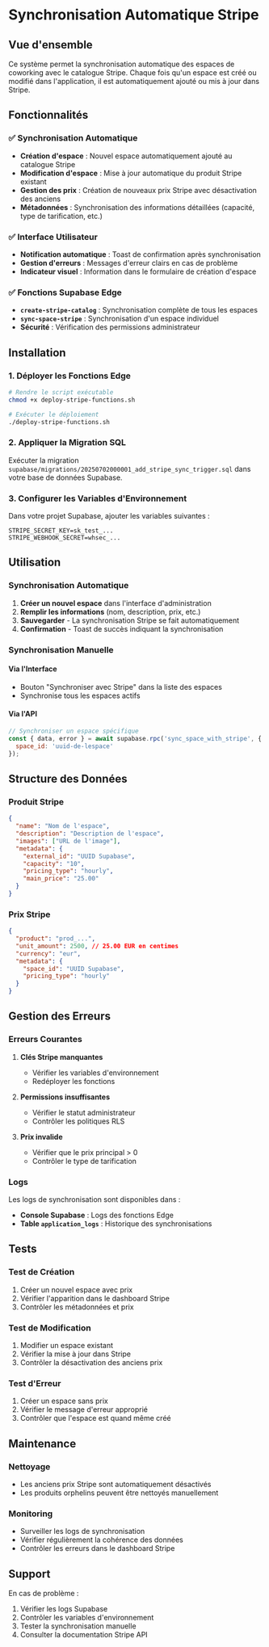 # Synchronisation Automatique Stripe

## Vue d'ensemble

Ce système permet la synchronisation automatique des espaces de coworking avec le catalogue Stripe. Chaque fois qu'un espace est créé ou modifié dans l'application, il est automatiquement ajouté ou mis à jour dans Stripe.

## Fonctionnalités

### ✅ Synchronisation Automatique
- **Création d'espace** : Nouvel espace automatiquement ajouté au catalogue Stripe
- **Modification d'espace** : Mise à jour automatique du produit Stripe existant
- **Gestion des prix** : Création de nouveaux prix Stripe avec désactivation des anciens
- **Métadonnées** : Synchronisation des informations détaillées (capacité, type de tarification, etc.)

### ✅ Interface Utilisateur
- **Notification automatique** : Toast de confirmation après synchronisation
- **Gestion d'erreurs** : Messages d'erreur clairs en cas de problème
- **Indicateur visuel** : Information dans le formulaire de création d'espace

### ✅ Fonctions Supabase Edge
- **`create-stripe-catalog`** : Synchronisation complète de tous les espaces
- **`sync-space-stripe`** : Synchronisation d'un espace individuel
- **Sécurité** : Vérification des permissions administrateur

## Installation

### 1. Déployer les Fonctions Edge

```bash
# Rendre le script exécutable
chmod +x deploy-stripe-functions.sh

# Exécuter le déploiement
./deploy-stripe-functions.sh
```

### 2. Appliquer la Migration SQL

Exécuter la migration `supabase/migrations/20250702000001_add_stripe_sync_trigger.sql` dans votre base de données Supabase.

### 3. Configurer les Variables d'Environnement

Dans votre projet Supabase, ajouter les variables suivantes :

```env
STRIPE_SECRET_KEY=sk_test_...
STRIPE_WEBHOOK_SECRET=whsec_...
```

## Utilisation

### Synchronisation Automatique

1. **Créer un nouvel espace** dans l'interface d'administration
2. **Remplir les informations** (nom, description, prix, etc.)
3. **Sauvegarder** - La synchronisation Stripe se fait automatiquement
4. **Confirmation** - Toast de succès indiquant la synchronisation

### Synchronisation Manuelle

#### Via l'Interface
- Bouton "Synchroniser avec Stripe" dans la liste des espaces
- Synchronise tous les espaces actifs

#### Via l'API
```javascript
// Synchroniser un espace spécifique
const { data, error } = await supabase.rpc('sync_space_with_stripe', {
  space_id: 'uuid-de-lespace'
});
```

## Structure des Données

### Produit Stripe
```json
{
  "name": "Nom de l'espace",
  "description": "Description de l'espace",
  "images": ["URL de l'image"],
  "metadata": {
    "external_id": "UUID Supabase",
    "capacity": "10",
    "pricing_type": "hourly",
    "main_price": "25.00"
  }
}
```

### Prix Stripe
```json
{
  "product": "prod_...",
  "unit_amount": 2500, // 25.00 EUR en centimes
  "currency": "eur",
  "metadata": {
    "space_id": "UUID Supabase",
    "pricing_type": "hourly"
  }
}
```

## Gestion des Erreurs

### Erreurs Courantes

1. **Clés Stripe manquantes**
   - Vérifier les variables d'environnement
   - Redéployer les fonctions

2. **Permissions insuffisantes**
   - Vérifier le statut administrateur
   - Contrôler les politiques RLS

3. **Prix invalide**
   - Vérifier que le prix principal > 0
   - Contrôler le type de tarification

### Logs

Les logs de synchronisation sont disponibles dans :
- **Console Supabase** : Logs des fonctions Edge
- **Table `application_logs`** : Historique des synchronisations

## Tests

### Test de Création
1. Créer un nouvel espace avec prix
2. Vérifier l'apparition dans le dashboard Stripe
3. Contrôler les métadonnées et prix

### Test de Modification
1. Modifier un espace existant
2. Vérifier la mise à jour dans Stripe
3. Contrôler la désactivation des anciens prix

### Test d'Erreur
1. Créer un espace sans prix
2. Vérifier le message d'erreur approprié
3. Contrôler que l'espace est quand même créé

## Maintenance

### Nettoyage
- Les anciens prix Stripe sont automatiquement désactivés
- Les produits orphelins peuvent être nettoyés manuellement

### Monitoring
- Surveiller les logs de synchronisation
- Vérifier régulièrement la cohérence des données
- Contrôler les erreurs dans le dashboard Stripe

## Support

En cas de problème :
1. Vérifier les logs Supabase
2. Contrôler les variables d'environnement
3. Tester la synchronisation manuelle
4. Consulter la documentation Stripe API 